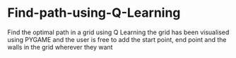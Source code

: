 # Find-path-using-Q-Learning
Find the optimal path in a grid using Q Learning the grid has been visualised using PYGAME and the user is free to add the start point, end point and the walls in the grid wherever they want
